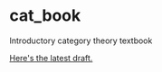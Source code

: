 # cat_book
Introductory category theory textbook

[Here's the latest draft.](https://ltrujello.github.io/cat_book/cat_theory.pdf)